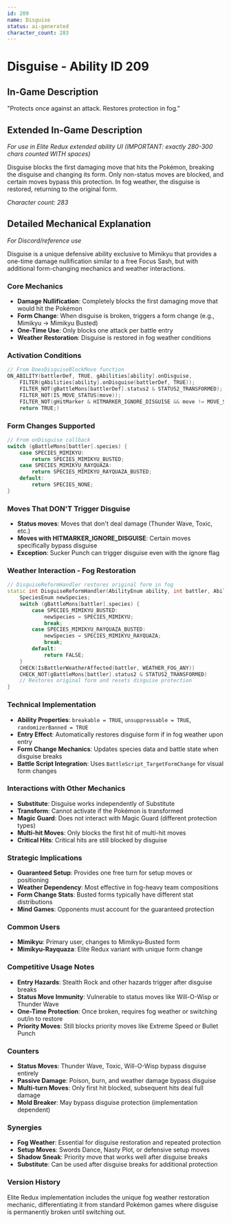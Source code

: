 ```yaml
---
id: 209
name: Disguise
status: ai-generated
character_count: 283
---
```


# Disguise - Ability ID 209

## In-Game Description
"Protects once against an attack. Restores protection in fog."

## Extended In-Game Description
*For use in Elite Redux extended ability UI (IMPORTANT: exactly 280-300 chars counted WITH spaces)*

Disguise blocks the first damaging move that hits the Pokémon, breaking the disguise and changing its form. Only non-status moves are blocked, and certain moves bypass this protection. In fog weather, the disguise is restored, returning to the original form.

*Character count: 283*

## Detailed Mechanical Explanation
*For Discord/reference use*

Disguise is a unique defensive ability exclusive to Mimikyu that provides a one-time damage nullification similar to a free Focus Sash, but with additional form-changing mechanics and weather interactions.

### Core Mechanics
- **Damage Nullification**: Completely blocks the first damaging move that would hit the Pokémon
- **Form Change**: When disguise is broken, triggers a form change (e.g., Mimikyu → Mimikyu Busted)
- **One-Time Use**: Only blocks one attack per battle entry
- **Weather Restoration**: Disguise is restored in fog weather conditions

### Activation Conditions
```cpp
// From DoesDisguiseBlockMove function
ON_ABILITY(battlerDef, TRUE, gAbilities[ability].onDisguise, 
    FILTER(gAbilities[ability].onDisguise(battlerDef, TRUE));
    FILTER_NOT(gBattleMons[battlerDef].status2 & STATUS2_TRANSFORMED);
    FILTER_NOT(IS_MOVE_STATUS(move));
    FILTER_NOT(gHitMarker & HITMARKER_IGNORE_DISGUISE && move != MOVE_SUCKER_PUNCH);
    return TRUE;)
```

### Form Changes Supported
```cpp
// From onDisguise callback
switch (gBattleMons[battler].species) {
    case SPECIES_MIMIKYU:
        return SPECIES_MIMIKYU_BUSTED;
    case SPECIES_MIMIKYU_RAYQUAZA:
        return SPECIES_MIMIKYU_RAYQUAZA_BUSTED;
    default:
        return SPECIES_NONE;
}
```

### Moves That DON'T Trigger Disguise
- **Status moves**: Moves that don't deal damage (Thunder Wave, Toxic, etc.)
- **Moves with HITMARKER_IGNORE_DISGUISE**: Certain moves specifically bypass disguise
- **Exception**: Sucker Punch can trigger disguise even with the ignore flag

### Weather Interaction - Fog Restoration
```cpp
// DisguiseReformHandler restores original form in fog
static int DisguiseReformHandler(AbilityEnum ability, int battler, AbilityCallType callType) {
    SpeciesEnum newSpecies;
    switch (gBattleMons[battler].species) {
        case SPECIES_MIMIKYU_BUSTED:
            newSpecies = SPECIES_MIMIKYU;
            break;
        case SPECIES_MIMIKYU_RAYQUAZA_BUSTED:
            newSpecies = SPECIES_MIMIKYU_RAYQUAZA;
            break;
        default:
            return FALSE;
    }
    CHECK(IsBattlerWeatherAffected(battler, WEATHER_FOG_ANY))
    CHECK_NOT(gBattleMons[battler].status2 & STATUS2_TRANSFORMED)
    // Restores original form and resets disguise protection
}
```

### Technical Implementation
- **Ability Properties**: `breakable = TRUE`, `unsuppressable = TRUE`, `randomizerBanned = TRUE`
- **Entry Effect**: Automatically restores disguise form if in fog weather upon entry
- **Form Change Mechanics**: Updates species data and battle state when disguise breaks
- **Battle Script Integration**: Uses `BattleScript_TargetFormChange` for visual form changes

### Interactions with Other Mechanics
- **Substitute**: Disguise works independently of Substitute
- **Transform**: Cannot activate if the Pokémon is transformed
- **Magic Guard**: Does not interact with Magic Guard (different protection types)
- **Multi-hit Moves**: Only blocks the first hit of multi-hit moves
- **Critical Hits**: Critical hits are still blocked by disguise

### Strategic Implications
- **Guaranteed Setup**: Provides one free turn for setup moves or positioning
- **Weather Dependency**: Most effective in fog-heavy team compositions
- **Form Change Stats**: Busted forms typically have different stat distributions
- **Mind Games**: Opponents must account for the guaranteed protection

### Common Users
- **Mimikyu**: Primary user, changes to Mimikyu-Busted form
- **Mimikyu-Rayquaza**: Elite Redux variant with unique form change

### Competitive Usage Notes
- **Entry Hazards**: Stealth Rock and other hazards trigger after disguise breaks
- **Status Move Immunity**: Vulnerable to status moves like Will-O-Wisp or Thunder Wave
- **One-Time Protection**: Once broken, requires fog weather or switching out/in to restore
- **Priority Moves**: Still blocks priority moves like Extreme Speed or Bullet Punch

### Counters
- **Status Moves**: Thunder Wave, Toxic, Will-O-Wisp bypass disguise entirely
- **Passive Damage**: Poison, burn, and weather damage bypass disguise
- **Multi-turn Moves**: Only first hit blocked, subsequent hits deal full damage
- **Mold Breaker**: May bypass disguise protection (implementation dependent)

### Synergies
- **Fog Weather**: Essential for disguise restoration and repeated protection
- **Setup Moves**: Swords Dance, Nasty Plot, or defensive setup moves
- **Shadow Sneak**: Priority move that works well after disguise breaks
- **Substitute**: Can be used after disguise breaks for additional protection

### Version History
Elite Redux implementation includes the unique fog weather restoration mechanic, differentiating it from standard Pokémon games where disguise is permanently broken until switching out.
